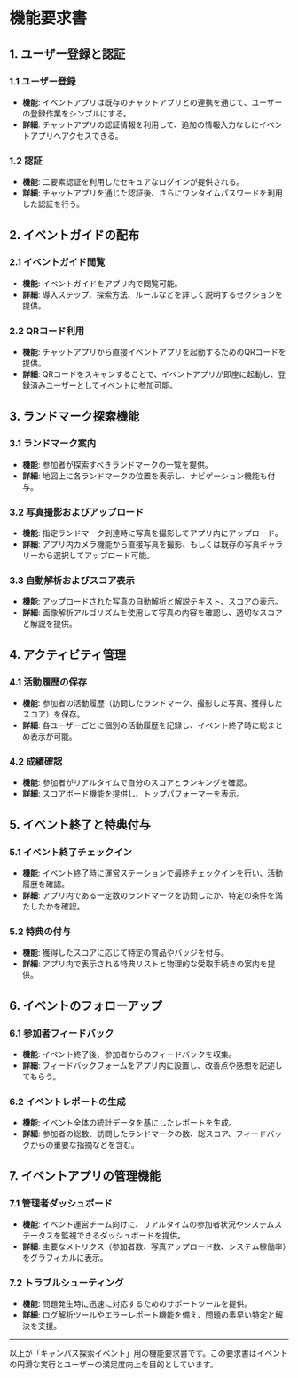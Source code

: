 # 機能要求書

## 1. ユーザー登録と認証
### 1.1 ユーザー登録
- **機能**: イベントアプリは既存のチャットアプリとの連携を通じて、ユーザーの登録作業をシンプルにする。
- **詳細**: チャットアプリの認証情報を利用して、追加の情報入力なしにイベントアプリへアクセスできる。

### 1.2 認証
- **機能**: 二要素認証を利用したセキュアなログインが提供される。
- **詳細**: チャットアプリを通じた認証後、さらにワンタイムパスワードを利用した認証を行う。

## 2. イベントガイドの配布
### 2.1 イベントガイド閲覧
- **機能**: イベントガイドをアプリ内で閲覧可能。
- **詳細**: 導入ステップ、探索方法、ルールなどを詳しく説明するセクションを提供。

### 2.2 QRコード利用
- **機能**: チャットアプリから直接イベントアプリを起動するためのQRコードを提供。
- **詳細**: QRコードをスキャンすることで、イベントアプリが即座に起動し、登録済みユーザーとしてイベントに参加可能。

## 3. ランドマーク探索機能
### 3.1 ランドマーク案内
- **機能**: 参加者が探索すべきランドマークの一覧を提供。
- **詳細**: 地図上に各ランドマークの位置を表示し、ナビゲーション機能も付与。

### 3.2 写真撮影およびアップロード
- **機能**: 指定ランドマーク到達時に写真を撮影してアプリ内にアップロード。
- **詳細**: アプリ内カメラ機能から直接写真を撮影、もしくは既存の写真ギャラリーから選択してアップロード可能。

### 3.3 自動解析およびスコア表示
- **機能**: アップロードされた写真の自動解析と解説テキスト、スコアの表示。
- **詳細**: 画像解析アルゴリズムを使用して写真の内容を確認し、適切なスコアと解説を提供。

## 4. アクティビティ管理
### 4.1 活動履歴の保存
- **機能**: 参加者の活動履歴（訪問したランドマーク、撮影した写真、獲得したスコア）を保存。
- **詳細**: 各ユーザーごとに個別の活動履歴を記録し、イベント終了時に総まとめ表示が可能。

### 4.2 成績確認
- **機能**: 参加者がリアルタイムで自分のスコアとランキングを確認。
- **詳細**: スコアボード機能を提供し、トップパフォーマーを表示。

## 5. イベント終了と特典付与
### 5.1 イベント終了チェックイン
- **機能**: イベント終了時に運営ステーションで最終チェックインを行い、活動履歴を確認。
- **詳細**: アプリ内である一定数のランドマークを訪問したか、特定の条件を満たしたかを確認。

### 5.2 特典の付与
- **機能**: 獲得したスコアに応じて特定の賞品やバッジを付与。
- **詳細**: アプリ内で表示される特典リストと物理的な受取手続きの案内を提供。

## 6. イベントのフォローアップ
### 6.1 参加者フィードバック
- **機能**: イベント終了後、参加者からのフィードバックを収集。
- **詳細**: フィードバックフォームをアプリ内に設置し、改善点や感想を記述してもらう。

### 6.2 イベントレポートの生成
- **機能**: イベント全体の統計データを基にしたレポートを生成。
- **詳細**: 参加者の総数、訪問したランドマークの数、総スコア、フィードバックからの重要な指摘などを含む。

## 7. イベントアプリの管理機能
### 7.1 管理者ダッシュボード
- **機能**: イベント運営チーム向けに、リアルタイムの参加者状況やシステムステータスを監視できるダッシュボードを提供。
- **詳細**: 主要なメトリクス（参加者数、写真アップロード数、システム稼働率）をグラフィカルに表示。

### 7.2 トラブルシューティング
- **機能**: 問題発生時に迅速に対応するためのサポートツールを提供。
- **詳細**: ログ解析ツールやエラーレポート機能を備え、問題の素早い特定と解決を支援。

---

以上が「キャンパス探索イベント」用の機能要求書です。この要求書はイベントの円滑な実行とユーザーの満足度向上を目的としています。